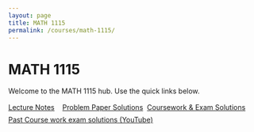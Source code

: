 ```yaml
---
layout: page
title: MATH 1115
permalink: /courses/math-1115/
---
```


# MATH 1115

Welcome to the MATH 1115 hub. Use the quick links below.

<p style="margin:1rem 0; display:flex; gap:.5rem; flex-wrap:wrap;">  
  <a class="btn" href="{{ '/courses/math-1115/lecture-notes/' | relative_url }}">Lecture Notes</a><br>
  <a class="btn" href="{{ '/courses/math-1115/problem-paper-solutions/' | relative_url }}">Problem Paper Solutions</a>
  <a class="btn" href="{{ '/courses/math-1115/coursework-exam-solutions/' | relative_url }}">Coursework & Exam Solutions</a>
  <a class="btn" href="{{ '/courses/math-1115/videos/' | relative_url }}">Past Course work exam solutions (YouTube)</a>
</p>

